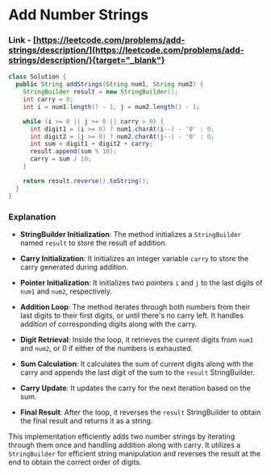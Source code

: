 # Add Number Strings

### Link - [https://leetcode.com/problems/add-strings/description/](https://leetcode.com/problems/add-strings/description/){target="_blank"}

```java
class Solution {
  public String addStrings(String num1, String num2) {
    StringBuilder result = new StringBuilder();
    int carry = 0;
    int i = num1.length() - 1, j = num2.length() - 1;

    while (i >= 0 || j >= 0 || carry > 0) {
      int digit1 = (i >= 0) ? num1.charAt(i--) - '0' : 0;
      int digit2 = (j >= 0) ? num2.charAt(j--) - '0' : 0;
      int sum = digit1 + digit2 + carry;
      result.append(sum % 10);
      carry = sum / 10;
    }

    return result.reverse().toString();
  }
}
```

### Explanation

* **StringBuilder Initialization**: The method initializes a `StringBuilder` named `result` to store the result of addition.

* **Carry Initialization**: It initializes an integer variable `carry` to store the carry generated during addition.

* **Pointer Initialization**: It initializes two pointers `i` and `j` to the last digits of `num1` and `num2`, respectively.

* **Addition Loop**: The method iterates through both numbers from their last digits to their first digits, or until there's no carry left. It handles addition of corresponding
  digits along with the carry.

* **Digit Retrieval**: Inside the loop, it retrieves the current digits from `num1` and `num2`, or 0 if either of the numbers is exhausted.

* **Sum Calculation**: It calculates the sum of current digits along with the carry and appends the last digit of the sum to the `result` StringBuilder.

* **Carry Update**: It updates the carry for the next iteration based on the sum.

* **Final Result**: After the loop, it reverses the `result` StringBuilder to obtain the final result and returns it as a string.

This implementation efficiently adds two number strings by iterating through them once and handling addition along with carry. It utilizes a `StringBuilder` for efficient string
manipulation and reverses the result at the end to obtain the correct order of digits.
